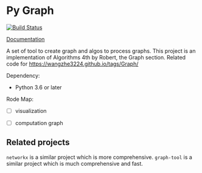 # Py Graph

[![Build Status](https://travis-ci.com/wangzhe3224/pygraph.svg?branch=master)](https://travis-ci.com/wangzhe3224/pygraph)


[Documentation](https://wangzhe3224.github.io/pygraph/)

A set of tool to create graph and algos to process graphs. This project is an implementation of Algorithms 4th by Robert, the 
Graph section. Related code for https://wangzhe3224.github.io/tags/Graph/

Dependency:
- Python 3.6 or later

Rode Map:
- [ ] visualization
- [ ] computation graph


## Related projects
`networkx` is a similar project which is more comprehensive. 
`graph-tool` is a similar project which is much comprehensive and fast.  